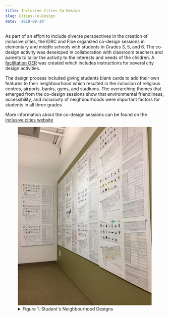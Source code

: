 ```yaml
---
title: Inclusive Cities Co-Design
slug: Cities-Co-Design
date: '2018-08-30'
---
```


As part of an effort to include diverse perspectives in the creation of inclusive
cities, the IDRC and Floe organized co-design sessions in elementary and
middle schools with students in Grades 3, 5, and 6. The co-design activity was developed
in collaboration with classroom teachers and parents to tailor the activity to
the interests and needs of the children. A [facilitation OER](https://docs.google.com/document/d/1FXPRpp6oafkjaGrcbp4RcVFf3mumyk7dQorMY9_zLhc/edit)
was created which includes instructions for several city design activities.

The design process included giving students blank cards to add their own features
to their neighbourhood which resulted in the inclusion of religious centres, airports,
banks, gyms, and stadiums. The overarching themes that emerged from the co-design
sessions show that environmental friendliness, accessibility, and inclusivity of
neighbourhoods were important factors for students in all three grades.

More information about the co-design sessions can be found on the
[inclusive cities website](https://cities.inclusivedesign.ca/ideas/students-results/)

<figure>
<img src="images/CitiesCoDesign.jpg" alt="Student's Neighbourhood Designs" aria-details="det1"></a>
<figcaption>
<details id="det1">
<summary>
Figure 1. Student's Neighbourhood Designs
</summary>
An image showing the design boards of created by students during the co-design sessions.
</details>
</figcaption>
</figure>
